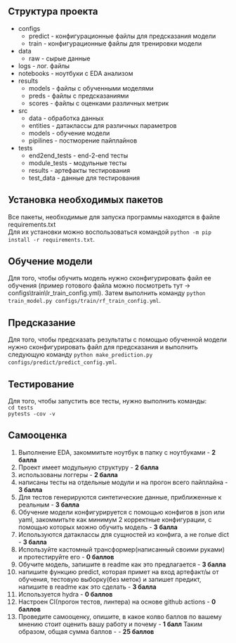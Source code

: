 ## Структура проекта 
+ configs 
  - predict - конфигурационные файлы для предсказания модели 
  - train - конфигурационные файлы для тренировки модели
+ data 
  - raw - сырые данные 
+ logs - лог. файлы
+ notebooks - ноутбуки с EDA анализом
+ results
  - models - файлы с обученными моделями 
  - preds - файлы с предсказаниями
  - scores - файлы с оценками различных метрик 
+ src
  - data - обработка данных
  - entities - датаклассы для различных параметров 
  - models - обучение модели
  - pipilines - постморение пайплайнов
+ tests
   - end2end_tests - end-2-end тесты
   - module_tests - модульные тесты
   - results - артефакты тестирования 
   - test_data - данные для тестирования
## Установка необходимых пакетов 
Все пакеты, необходимые для запуска программы находятся в файле requirements.txt  
Для их установки можно воспользоваться командой `python -m pip install -r requirements.txt`.
## Обучение модели
Для того, чтобы обучить модель нужно сконфигурировать файл ее обучения (пример готового файла можно посмотреть тут -> configs\train\lr_train_config.yml).
Затем выполнить команду `python train_model.py configs/train/rf_train_config.yml`.
## Предсказание 
Для того, чтобы предсказать результаты с помощью обученной модели нужно сконфигурировать файл для предсказания и выполнить следующую команду 
`python make_prediction.py configs/predict/predict_config.yml`.
## Тестирование 
Для того, чтобы запустить все тесты, нужно выполнить команды:  
`cd tests`  
`pytests -cov -v`  
## Самооценка 
1) Выполнение EDA, закоммитьте ноутбук в папку с ноутбуками - **2 балла**
2) Проект имеет модульную структуру - **2 балла**
3) использованы логгеры - **2 балла**
4) написаны тесты на отдельные модули и на прогон всего пайплайна - **3 балла**
5) Для тестов генерируются синтетические данные, приближенные к реальным - **3 балла**
6) Обучение модели конфигурируется с помощью конфигов в json или yaml, закоммитьте как минимум 2 корректные конфигурации, с помощью которых можно обучить модель - **3 балла**
7) Используются датаклассы для сущностей из конфига, а не голые dict - **3 балла**
8) Используйте кастомный трансформер(написанный своими руками) и протестируйте его - **0 баллов**
9) Обучите модель, запишите в readme как это предлагается - **3 балла**
10) напишите функцию predict, которая примет на вход артефакт/ы от обучения, тестовую выборку(без меток) и запишет предикт, напишите в readme как это сделать - **3 балла**
11) Используется hydra - **0 баллов**
12) Настроен CI(прогон тестов, линтера) на основе github actions  - **0 баллов**
13) Проведите самооценку, опишите, в какое колво баллов по вашему мнению стоит оценить вашу работу и почему - **1 балл** 
Таким образом, общая сумма баллов - - **25 баллов**

